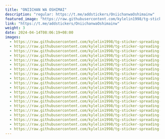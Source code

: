 ```yaml
---
title: "ONIICHAN WA OSHIMAI"
description: "regular: https://t.me/addstickers/OniichanwaOshimainw"
featured_image: "https://raw.githubusercontent.com/kylelin1998/tg-sticker-spreading-worldwide-images/main/img/169054a3-a84b-405f-8609-4a707a96e862.jpg"
link: "https://t.me/addstickers/OniichanwaOshimainw"
weight: 3
date: 2024-04-14T08:06:19+08:00
images:
  - https://raw.githubusercontent.com/kylelin1998/tg-sticker-spreading-worldwide-images/main/img/169054a3-a84b-405f-8609-4a707a96e862.jpg
  - https://raw.githubusercontent.com/kylelin1998/tg-sticker-spreading-worldwide-images/main/img/9fd647a2-ffa1-401a-87db-b4992c9c96b8.jpg
  - https://raw.githubusercontent.com/kylelin1998/tg-sticker-spreading-worldwide-images/main/img/a3bcabd9-3f0a-48e8-9ae6-eb78eb257963.jpg
  - https://raw.githubusercontent.com/kylelin1998/tg-sticker-spreading-worldwide-images/main/img/1baa6b99-4c15-409a-baa5-4fbcdcab9ac8.jpg
  - https://raw.githubusercontent.com/kylelin1998/tg-sticker-spreading-worldwide-images/main/img/68f6f611-383a-4167-b20b-6488078bf814.jpg
  - https://raw.githubusercontent.com/kylelin1998/tg-sticker-spreading-worldwide-images/main/img/99a219aa-eb82-4721-b0a6-e9d9e4e21d1d.jpg
  - https://raw.githubusercontent.com/kylelin1998/tg-sticker-spreading-worldwide-images/main/img/91975054-366c-4b49-9032-fd474383f6f4.jpg
  - https://raw.githubusercontent.com/kylelin1998/tg-sticker-spreading-worldwide-images/main/img/6560f561-c75a-4e27-8edd-042a5600325d.jpg
  - https://raw.githubusercontent.com/kylelin1998/tg-sticker-spreading-worldwide-images/main/img/f5e30e2d-817f-44e9-8a6a-075c26987eed.jpg
  - https://raw.githubusercontent.com/kylelin1998/tg-sticker-spreading-worldwide-images/main/img/0cc4a42f-4618-44de-96cc-580f39955f6d.jpg
  - https://raw.githubusercontent.com/kylelin1998/tg-sticker-spreading-worldwide-images/main/img/098aae10-6c43-473b-a203-6f50b3c8e581.jpg
  - https://raw.githubusercontent.com/kylelin1998/tg-sticker-spreading-worldwide-images/main/img/41fc9fea-3d13-4bd8-b775-5575dc4d34ed.jpg
  - https://raw.githubusercontent.com/kylelin1998/tg-sticker-spreading-worldwide-images/main/img/5a27e272-4dea-43aa-9cf8-5ba15b902b6d.jpg
  - https://raw.githubusercontent.com/kylelin1998/tg-sticker-spreading-worldwide-images/main/img/b555b2a8-5718-49f6-8e25-ee41d569d034.jpg
  - https://raw.githubusercontent.com/kylelin1998/tg-sticker-spreading-worldwide-images/main/img/05b03521-fafc-4bf7-8500-39d89f89e307.jpg
  - https://raw.githubusercontent.com/kylelin1998/tg-sticker-spreading-worldwide-images/main/img/17c193b4-df33-404f-b25e-bd4eae635c65.jpg
  - https://raw.githubusercontent.com/kylelin1998/tg-sticker-spreading-worldwide-images/main/img/d3280834-551e-49af-8148-e7a27296f14b.jpg
  - https://raw.githubusercontent.com/kylelin1998/tg-sticker-spreading-worldwide-images/main/img/a07fb8db-38aa-4a8b-9a43-39d7aac13212.jpg
  - https://raw.githubusercontent.com/kylelin1998/tg-sticker-spreading-worldwide-images/main/img/631a40e8-b21a-495c-bfc4-e7aa3606c6de.jpg
  - https://raw.githubusercontent.com/kylelin1998/tg-sticker-spreading-worldwide-images/main/img/105903fb-60c5-4da6-af28-5fdd7a606d30.jpg
---
```


